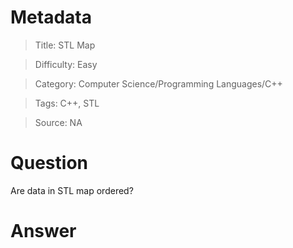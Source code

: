 # Metadata
> Title: STL Map

> Difficulty: Easy

> Category: Computer Science/Programming Languages/C++

> Tags: C++, STL

> Source: NA

# Question
Are data in STL map ordered?

# Answer

